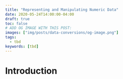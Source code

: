```yaml
---
title: "Representing and Manipulating Numeric Data"
date: 2020-05-24T14:00:00-04:00
draft: true
toc: false
# ADD OG IMAGE WITH THIS POST:
images: ["img/posts/data-conversions/og-image.png"]
tags: 
  - tbd
keywords: [tbd]
---
```


# Introduction
